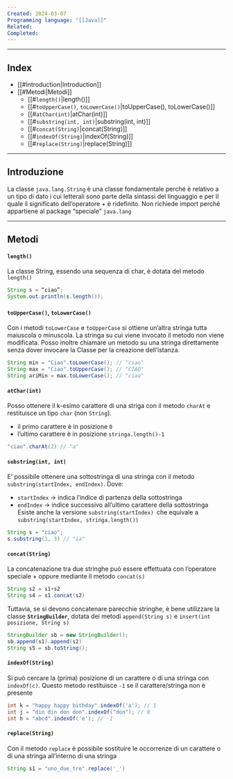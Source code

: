 ```yaml
---
Created: 2024-03-07
Programming language: "[[Java]]"
Related: 
Completed:
---
```

---
## Index
- [[#Introduction|Introduction]]
- [[#Metodi|Metodi]]
	- [[#`length()`|length()]]
	- [[#`toUpperCase()`, `toLowerCase()`|toUpperCase(), toLowerCase()]]
	- [[#`atChar(int)`|atChar(int)]]
	- [[#`substring(int, int)`|substring(int, int)]]
	- [[#`concat(String)`|concat(String)]]
	- [[#`indexOf(String)`|indexOf(String)]]
	- [[#`replace(String)`|replace(String)]]
---
## Introduzione
La classe `java.lang.String` è una classe fondamentale perché è relativo a un tipo di dato i cui letterali sono parte della sintassi del linguaggio e per il quale il significato dell’operatore + è ridefinito.
Non richiede import perché appartiene al package “speciale” `java.lang`

---
## Metodi
#### `length()`
La classe String, essendo una sequenza di char, è dotata del metodo `length()`
```java
String s = “ciao”;
System.out.println(s.length());
```

#### `toUpperCase()`, `toLowerCase()`
Con i metodi `toLowerCase` e `toUpperCase` si ottiene un’altra stringa tutta maiuscola o minuscola. La stringa su cui viene invocato il metodo non viene modificata.
Posso inoltre chiamare un metodo su una stringa direttamente senza dover invocare la Classe per la creazione dell’istanza.
```java
String min = "Ciao".toLowerCase(); // "ciao"
String max = "Ciao".toUpperCase(); // "CIAO"
String ariMin = max.toLowerCase(); // "ciao"
```

#### `atChar(int)`
Posso ottenere il k-esimo carattere di una striga con il metodo `charAt` e restituisce un tipo `char` (non `String`).
- il primo carattere è in posizione `0`
- l’ultimo carattere è in posizione `stringa.length()-1`
```java
"ciao".charAt(2) // "a"
```

#### `substring(int, int)`
E’ possibile ottenere una sottostringa di una stringa con il metodo `substring(startIndex, endIndex)`. Dove:
- `startIndex` → indica l’indice di partenza della sottostringa
- `endIndex` → indice successivo all’ultimo carattere della sottostringa
Esiste anche la versione `substring(startIndex) `che equivale a `substring(startIndex, stringa.length())`
```java
String s = "ciao";
s.substring(1, 3) // "ia"
```

#### `concat(String)`
La concatenazione tra due stringhe può essere effettuata con l’operatore speciale + oppure mediante il metodo `concat(s)`
```java
String s2 = s1+s2
String s4 = s1.concat(s2)
```

Tuttavia, se si devono concatenare parecchie stringhe, è bene utilizzare la classe **`StringBuilder`**, dotata dei metodi `append(String s)` e `insert(int posizione, String s)`
```java
StringBuilder sb = new StringBuilder();
sb.append(s1).append(s2)
String s5 = sb.toString();
```

#### `indexOf(String)`
Si può cercare la (prima) posizione di un carattere o di una stringa con `indexOf(c)`. Questo metodo restituisce `-1` se il carattere/stringa non è presente
```java
int k = "happy happy bithday".indexOf('a'); // 1
int j = "din din don don".indexOf("don"); // 8
int h = "abcd".indexOf('e'); // -1
```

#### `replace(String)`
Con il metodo `replace` è possibile sostituire le occorrenze di un carattere o di una stringa all’interno di una stringa
```java
String s1 = "uno_due_tre".replace('_')
```